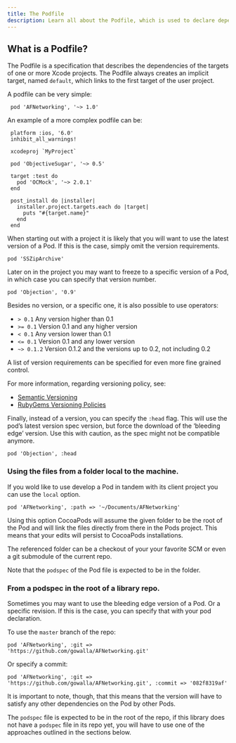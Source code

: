 ```yaml
---
title: The Podfile
description: Learn all about the Podfile, which is used to declare dependencies for your project
---
```


## What is a Podfile?

 The Podfile is a specification that describes the dependencies of the
 targets of one or more Xcode projects. The Podfile always creates an
 implicit target, named `default`, which links to the first target of the
 user project.

 A podfile can be very simple:

     pod 'AFNetworking', '~> 1.0'

 An example of a more complex podfile can be:

     platform :ios, '6.0'
     inhibit_all_warnings!

     xcodeproj `MyProject`

     pod 'ObjectiveSugar', '~> 0.5'

     target :test do
       pod 'OCMock', '~> 2.0.1'
     end

     post_install do |installer|
       installer.project.targets.each do |target|
         puts "#{target.name}"
       end
     end

When starting out with a project it is likely that you will want to use
the latest version of a Pod. If this is the case, simply omit the
version requirements.

    pod 'SSZipArchive'


Later on in the project you may want to freeze to a specific version of
a Pod, in which case you can specify that version number.

    pod 'Objection', '0.9'


Besides no version, or a specific one, it is also possible to use
operators:

* `> 0.1`    Any version higher than 0.1
* `>= 0.1`   Version 0.1 and any higher version
* `< 0.1`    Any version lower than 0.1
* `<= 0.1`   Version 0.1 and any lower version
* `~> 0.1.2` Version 0.1.2 and the versions up to 0.2, not including 0.2

A list of version requirements can be specified for even more fine
grained control.

For more information, regarding versioning policy, see:

* [Semantic Versioning](http://semver.org)
* [RubyGems Versioning Policies](http://docs.rubygems.org/read/chapter/7)

Finally, instead of a version, you can specify the `:head` flag. This
will use the pod’s latest version spec version, but force the download
of the ‘bleeding edge’ version. Use this with caution, as the spec
might not be compatible anymore.

    pod 'Objection', :head


### Using the files from a folder local to the machine.

If you wold like to use develop a Pod in tandem with its client
project you can use the `local` option.

    pod 'AFNetworking', :path => '~/Documents/AFNetworking'

Using this option CocoaPods will assume the given folder to be the
root of the Pod and will link the files directly from there in the
Pods project. This means that your edits will persist to CocoaPods
installations.

The referenced folder can be a checkout of your your favorite SCM or
even a git submodule of the current repo.

Note that the `podspec` of the Pod file is expected to be in the
folder.


### From a podspec in the root of a library repo.

Sometimes you may want to use the bleeding edge version of a Pod. Or a
specific revision. If this is the case, you can specify that with your
pod declaration.

To use the `master` branch of the repo:

    pod 'AFNetworking', :git => 'https://github.com/gowalla/AFNetworking.git'


Or specify a commit:

    pod 'AFNetworking', :git => 'https://github.com/gowalla/AFNetworking.git', :commit => '082f8319af'

It is important to note, though, that this means that the version will
have to satisfy any other dependencies on the Pod by other Pods.

The `podspec` file is expected to be in the root of the repo, if this
library does not have a `podspec` file in its repo yet, you will have
to use one of the approaches outlined in the sections below.